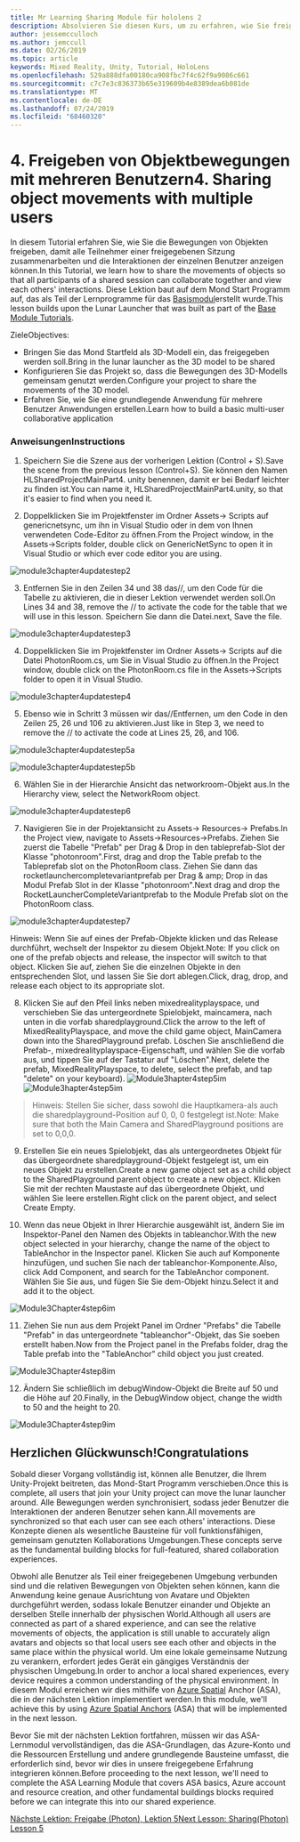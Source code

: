 ```yaml
---
title: Mr Learning Sharing Module für hololens 2
description: Absolvieren Sie diesen Kurs, um zu erfahren, wie Sie freigegebene Umgebungen mit mehreren Benutzern in einer hololens 2-Anwendung implementieren.
author: jessemcculloch
ms.author: jemccull
ms.date: 02/26/2019
ms.topic: article
keywords: Mixed Reality, Unity, Tutorial, HoloLens
ms.openlocfilehash: 529a888dfa00180ca908fbc7f4c62f9a9086c661
ms.sourcegitcommit: c7c7e3c836373b65e319609b4e8389dea6b081de
ms.translationtype: MT
ms.contentlocale: de-DE
ms.lasthandoff: 07/24/2019
ms.locfileid: "68460320"
---
```

# <a name="4-sharing-object-movements-with-multiple-users"></a><span data-ttu-id="15927-104">4. Freigeben von Objektbewegungen mit mehreren Benutzern</span><span class="sxs-lookup"><span data-stu-id="15927-104">4. Sharing object movements with multiple users</span></span>

<span data-ttu-id="15927-105">In diesem Tutorial erfahren Sie, wie Sie die Bewegungen von Objekten freigeben, damit alle Teilnehmer einer freigegebenen Sitzung zusammenarbeiten und die Interaktionen der einzelnen Benutzer anzeigen können.</span><span class="sxs-lookup"><span data-stu-id="15927-105">In this Tutorial, we learn how to share the movements of objects so that all participants of a shared session can collaborate together and view each others' interactions.</span></span> <span data-ttu-id="15927-106">Diese Lektion baut auf dem Mond Start Programm auf, das als Teil der Lernprogramme für das [Basismodul](mrlearning-base.md)erstellt wurde.</span><span class="sxs-lookup"><span data-stu-id="15927-106">This lesson builds upon the Lunar Launcher that was built as part of the [Base Module Tutorials](mrlearning-base.md).</span></span>

<span data-ttu-id="15927-107">Ziele</span><span class="sxs-lookup"><span data-stu-id="15927-107">Objectives:</span></span>

- <span data-ttu-id="15927-108">Bringen Sie das Mond Startfeld als 3D-Modell ein, das freigegeben werden soll.</span><span class="sxs-lookup"><span data-stu-id="15927-108">Bring in the lunar launcher as the 3D model to be shared</span></span>
- <span data-ttu-id="15927-109">Konfigurieren Sie das Projekt so, dass die Bewegungen des 3D-Modells gemeinsam genutzt werden.</span><span class="sxs-lookup"><span data-stu-id="15927-109">Configure your project to share the movements of the 3D model.</span></span>
- <span data-ttu-id="15927-110">Erfahren Sie, wie Sie eine grundlegende Anwendung für mehrere Benutzer Anwendungen erstellen.</span><span class="sxs-lookup"><span data-stu-id="15927-110">Learn how to build a basic multi-user collaborative application</span></span>

### <a name="instructions"></a><span data-ttu-id="15927-111">Anweisungen</span><span class="sxs-lookup"><span data-stu-id="15927-111">Instructions</span></span>


1. <span data-ttu-id="15927-112">Speichern Sie die Szene aus der vorherigen Lektion (Control + S).</span><span class="sxs-lookup"><span data-stu-id="15927-112">Save the scene from the previous lesson (Control+S).</span></span> <span data-ttu-id="15927-113">Sie können den Namen HLSharedProjectMainPart4. unity benennen, damit er bei Bedarf leichter zu finden ist.</span><span class="sxs-lookup"><span data-stu-id="15927-113">You can name it, HLSharedProjectMainPart4.unity, so that it's easier to find when you need it.</span></span>

2. <span data-ttu-id="15927-114">Doppelklicken Sie im Projektfenster im Ordner Assets-> Scripts auf genericnetsync, um ihn in Visual Studio oder in dem von Ihnen verwendeten Code-Editor zu öffnen.</span><span class="sxs-lookup"><span data-stu-id="15927-114">From the Project window, in the Assets->Scripts folder, double click on GenericNetSync to open it in Visual Studio or which ever code editor you are using.</span></span>  

![module3chapter4updatestep2](images/module3chapter4updatestep2.png)

3. <span data-ttu-id="15927-116">Entfernen Sie in den Zeilen 34 und 38 das//, um den Code für die Tabelle zu aktivieren, die in dieser Lektion verwendet werden soll.</span><span class="sxs-lookup"><span data-stu-id="15927-116">On Lines 34 and 38, remove the // to activate the code for the table that we will use in this lesson.</span></span> <span data-ttu-id="15927-117">Speichern Sie dann die Datei.</span><span class="sxs-lookup"><span data-stu-id="15927-117">next, Save the file.</span></span> 

![module3chapter4updatestep3](images/module3chapter4updatestep3.png)

4. <span data-ttu-id="15927-119">Doppelklicken Sie im Projektfenster im Ordner Assets-> Scripts auf die Datei PhotonRoom.cs, um Sie in Visual Studio zu öffnen.</span><span class="sxs-lookup"><span data-stu-id="15927-119">In the Project window, double click on the PhotonRoom.cs file in the Assets->Scripts folder to open it in Visual Studio.</span></span> 

![module3chapter4updatestep4](images/module3chapter4updatestep4.png)

5. <span data-ttu-id="15927-121">Ebenso wie in Schritt 3 müssen wir das//Entfernen, um den Code in den Zeilen 25, 26 und 106 zu aktivieren.</span><span class="sxs-lookup"><span data-stu-id="15927-121">Just like in Step 3, we need to remove the // to activate the code at Lines 25, 26, and 106.</span></span>

![module3chapter4updatestep5a](images/module3chapter4updatestep5a.png) 

![module3chapter4updatestep5b](images/module3chapter4updatestep5b.png)

6. <span data-ttu-id="15927-124">Wählen Sie in der Hierarchie Ansicht das networkroom-Objekt aus.</span><span class="sxs-lookup"><span data-stu-id="15927-124">In the Hierarchy view, select the NetworkRoom object.</span></span>

![module3chapter4updatestep6](images/module3chapter4updatestep6.png)

7. <span data-ttu-id="15927-126">Navigieren Sie in der Projektansicht zu Assets-> Resources-> Prefabs.</span><span class="sxs-lookup"><span data-stu-id="15927-126">In the Project view, navigate to Assets->Resources->Prefabs.</span></span> <span data-ttu-id="15927-127">Ziehen Sie zuerst die Tabelle "Prefab" per Drag & Drop in den tableprefab-Slot der Klasse "photonroom".</span><span class="sxs-lookup"><span data-stu-id="15927-127">First, drag and drop the Table prefab to the Tableprefab slot on the PhotonRoom class.</span></span> <span data-ttu-id="15927-128">Ziehen Sie dann das rocketlaunchercompletevariantprefab per Drag & amp; Drop in das Modul Prefab Slot in der Klasse "photonroom".</span><span class="sxs-lookup"><span data-stu-id="15927-128">Next drag and drop the RocketLauncherCompleteVariantprefab to the Module Prefab slot on the PhotonRoom class.</span></span>

![module3chapter4updatestep7](images/module3chapter4updatestep7.png)

   <span data-ttu-id="15927-130">Hinweis: Wenn Sie auf eines der Prefab-Objekte klicken und das Release durchführt, wechselt der Inspektor zu diesem Objekt.</span><span class="sxs-lookup"><span data-stu-id="15927-130">Note: If you click on one of the prefab objects and release, the inspector will switch to that object.</span></span> <span data-ttu-id="15927-131">Klicken Sie auf, ziehen Sie die einzelnen Objekte in den entsprechenden Slot, und lassen Sie Sie dort ablegen.</span><span class="sxs-lookup"><span data-stu-id="15927-131">Click, drag, drop, and release each object to its appropriate slot.</span></span>

8. <span data-ttu-id="15927-132">Klicken Sie auf den Pfeil links neben mixedrealityplayspace, und verschieben Sie das untergeordnete Spielobjekt, maincamera, nach unten in die vorfab sharedplayground.</span><span class="sxs-lookup"><span data-stu-id="15927-132">Click the arrow to the left of MixedRealityPlayspace, and move the child game object, MainCamera down into the SharedPlayground prefab.</span></span> <span data-ttu-id="15927-133">Löschen Sie anschließend die Prefab-, mixedrealityplayspace-Eigenschaft, und wählen Sie die vorfab aus, und tippen Sie auf der Tastatur auf "Löschen".</span><span class="sxs-lookup"><span data-stu-id="15927-133">Next, delete the prefab, MixedRealityPlayspace, to delete, select the prefab, and tap "delete" on your keyboard).</span></span>
<span data-ttu-id="15927-134">![Module3hapter4step5im](images/module3chapter4step5im.PNG)</span><span class="sxs-lookup"><span data-stu-id="15927-134">![Module3hapter4step5im](images/module3chapter4step5im.PNG)</span></span>

><span data-ttu-id="15927-135">Hinweis:  Stellen Sie sicher, dass sowohl die Hauptkamera-als auch die sharedplayground-Position auf 0, 0, 0 festgelegt ist.</span><span class="sxs-lookup"><span data-stu-id="15927-135">Note:  Make sure that both the Main Camera and SharedPlayground positions are set to 0,0,0.</span></span>
>

9. <span data-ttu-id="15927-136">Erstellen Sie ein neues Spielobjekt, das als untergeordnetes Objekt für das übergeordnete sharedplayground-Objekt festgelegt ist, um ein neues Objekt zu erstellen.</span><span class="sxs-lookup"><span data-stu-id="15927-136">Create a new game object set as a child object to the SharedPlayground parent object to create a new object.</span></span> <span data-ttu-id="15927-137">Klicken Sie mit der rechten Maustaste auf das übergeordnete Objekt, und wählen Sie leere erstellen.</span><span class="sxs-lookup"><span data-stu-id="15927-137">Right click on the parent object, and select Create Empty.</span></span> 

10. <span data-ttu-id="15927-138">Wenn das neue Objekt in Ihrer Hierarchie ausgewählt ist, ändern Sie im Inspektor-Panel den Namen des Objekts in tableanchor.</span><span class="sxs-lookup"><span data-stu-id="15927-138">With the new object selected in your hierarchy, change the name of the object to TableAnchor in the Inspector panel.</span></span> <span data-ttu-id="15927-139">Klicken Sie auch auf Komponente hinzufügen, und suchen Sie nach der tableanchor-Komponente.</span><span class="sxs-lookup"><span data-stu-id="15927-139">Also, click Add Component, and search for the TableAnchor component.</span></span> <span data-ttu-id="15927-140">Wählen Sie Sie aus, und fügen Sie Sie dem-Objekt hinzu.</span><span class="sxs-lookup"><span data-stu-id="15927-140">Select it and add it to the object.</span></span> 

![Module3Chapter4step6im](images/module3chapter4step7im.PNG)

11. <span data-ttu-id="15927-142">Ziehen Sie nun aus dem Projekt Panel im Ordner "Prefabs" die Tabelle "Prefab" in das untergeordnete "tableanchor"-Objekt, das Sie soeben erstellt haben.</span><span class="sxs-lookup"><span data-stu-id="15927-142">Now from the Project panel in the Prefabs folder, drag the Table prefab into the "TableAnchor" child object you just created.</span></span>

![Module3Chapter4step8im](images/module3chapter4step8im.PNG)

12. <span data-ttu-id="15927-144">Ändern Sie schließlich im debugWindow-Objekt die Breite auf 50 und die Höhe auf 20.</span><span class="sxs-lookup"><span data-stu-id="15927-144">Finally, in the DebugWindow object, change the width to 50 and the height to 20.</span></span>

![Module3Chapter4step9im](images/module3chapter4step11im.PNG)

## <a name="congratulations"></a><span data-ttu-id="15927-146">Herzlichen Glückwunsch!</span><span class="sxs-lookup"><span data-stu-id="15927-146">Congratulations</span></span>


<span data-ttu-id="15927-147">Sobald dieser Vorgang vollständig ist, können alle Benutzer, die Ihrem Unity-Projekt beitreten, das Mond-Start Programm verschieben.</span><span class="sxs-lookup"><span data-stu-id="15927-147">Once this is complete, all users that join your Unity project can move the lunar launcher around.</span></span> <span data-ttu-id="15927-148">Alle Bewegungen werden synchronisiert, sodass jeder Benutzer die Interaktionen der anderen Benutzer sehen kann.</span><span class="sxs-lookup"><span data-stu-id="15927-148">All movements are synchronized so that each user can see each others' interactions.</span></span> <span data-ttu-id="15927-149">Diese Konzepte dienen als wesentliche Bausteine für voll funktionsfähigen, gemeinsam genutzten Kollaborations Umgebungen.</span><span class="sxs-lookup"><span data-stu-id="15927-149">These concepts serve as the fundamental building blocks for full-featured, shared collaboration experiences.</span></span> 

<span data-ttu-id="15927-150">Obwohl alle Benutzer als Teil einer freigegebenen Umgebung verbunden sind und die relativen Bewegungen von Objekten sehen können, kann die Anwendung keine genaue Ausrichtung von Avatare und Objekten durchgeführt werden, sodass lokale Benutzer einander und Objekte an derselben Stelle innerhalb der physischen World.</span><span class="sxs-lookup"><span data-stu-id="15927-150">Although all users are connected as part of a shared experience, and can see the relative movements of objects, the application is still unable to accurately align avatars and objects so that local users see each other and objects in the same place within the physical world.</span></span> <span data-ttu-id="15927-151">Um eine lokale gemeinsame Nutzung zu verankern, erfordert jedes Gerät ein gängiges Verständnis der physischen Umgebung.</span><span class="sxs-lookup"><span data-stu-id="15927-151">In order to anchor a local shared experiences, every device requires a common understanding of the physical environment.</span></span> <span data-ttu-id="15927-152">In diesem Modul erreichen wir dies mithilfe von [Azure Spatial](<https://azure.microsoft.com/en-us/services/spatial-anchors/>) Anchor (ASA), die in der nächsten Lektion implementiert werden.</span><span class="sxs-lookup"><span data-stu-id="15927-152">In this module, we'll achieve this by using [Azure Spatial Anchors](<https://azure.microsoft.com/en-us/services/spatial-anchors/>) (ASA) that will be implemented in the next lesson.</span></span>

<span data-ttu-id="15927-153">Bevor Sie mit der nächsten Lektion fortfahren, müssen wir das ASA-Lernmodul vervollständigen, das die ASA-Grundlagen, das Azure-Konto und die Ressourcen Erstellung und andere grundlegende Bausteine umfasst, die erforderlich sind, bevor wir dies in unsere freigegebene Erfahrung integrieren können.</span><span class="sxs-lookup"><span data-stu-id="15927-153">Before proceeding to the next lesson, we'll need to complete the ASA Learning Module that covers ASA basics, Azure account and resource creation, and other fundamental buildings blocks required before we can integrate this into our shared experience.</span></span>

<span data-ttu-id="15927-154">[Nächste Lektion: Freigabe (Photon), Lektion 5](mrlearning-sharing(photon)-ch5.md)</span><span class="sxs-lookup"><span data-stu-id="15927-154">[Next Lesson: Sharing(Photon) Lesson 5](mrlearning-sharing(photon)-ch5.md)</span></span>

